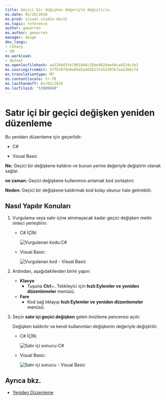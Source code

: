 ```yaml
---
title: Geçici bir değişken değeriyle değiştirin.
ms.date: 01/26/2018
ms.prod: visual-studio-dev15
ms.topic: reference
author: gewarren
ms.author: gewarren
manager: douge
dev_langs:
- CSharp
- VB
ms.workload:
- dotnet
ms.openlocfilehash: aa329dd3fe7d01046c35be9829aed4ca4519c3e1
ms.sourcegitcommit: 37fb7075b0a65d2add3b137a5230767aa3266c74
ms.translationtype: MT
ms.contentlocale: tr-TR
ms.lasthandoff: 01/02/2019
ms.locfileid: "53909040"
---
```

# <a name="inline-a-temporary-variable-refactoring"></a>Satır içi bir geçici değişken yeniden düzenleme

Bu yeniden düzenleme için geçerlidir:

- C#

- Visual Basic

**Ne:** Geçici bir değişkene kaldırın ve bunun yerine değeriyle değiştirin olanak sağlar.

**ne zaman:** Geçici değişkene kullanımını anlamak kod zorlaştırır.

**Neden:** Geçici bir değişkene kaldırmak kod kolay okunur hale getirebilir.

## <a name="how-to"></a>Nasıl Yapılır Konuları

1. Vurgulama veya satır içine alınmayacak kadar geçici değişken metin imleci yerleştirin:

   - C# İÇİN:

       ![Vurgulanan kodu:C#](media/inline-highlight-cs.png)

   - Visual Basic:

       ![Vurgulanan kod - Visual Basic](media/inline-highlight-vb.png)

2. Ardından, aşağıdakilerden birini yapın:

   - **Klavye**
      - Tuşuna **Ctrl**+**.** Tetikleyici için **hızlı Eylemler ve yeniden düzenlemeler** menüsü.
   - **Fare**
      - Kod sağ tıklayıp **hızlı Eylemler ve yeniden düzenlemeler** menüsü.

3. Seçin **satır içi geçici değişken** gelen önizleme penceresi açılır.

   Değişken kaldırılır ve kendi kullanımları değişkenin değeriyle değiştirilir.

   - C# İÇİN:

      ![Satır içi sonucu-C#](media/inline-result-cs.png)

   - Visual Basic:

      ![Satır içi sonucu - Visual Basic](media/inline-result-vb.png)

## <a name="see-also"></a>Ayrıca bkz.

- [Yeniden Düzenleme](../refactoring-in-visual-studio.md)